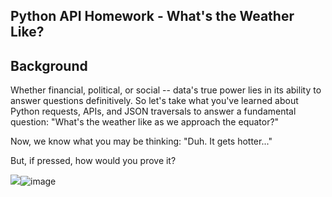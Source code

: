 ## Python API Homework - What's the Weather Like?

## Background

Whether financial, political, or social -- data's true power lies in its ability to answer questions definitively. So let's take what you've learned about Python requests, APIs, and JSON traversals to answer a fundamental question: "What's the weather like as we approach the equator?"

Now, we know what you may be thinking: "Duh. It gets hotter..."

But, if pressed, how would you prove it?

![](Images/sql.jpg)![image](https://user-images.githubusercontent.com/68512480/109438053-ef54a500-79dc-11eb-8bb7-6b858fc0c422.png)
